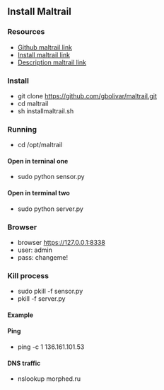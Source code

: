 ## Install Maltrail ##
### Resources
- [Github maltrail link](https://github.com/stamparm/maltrail)
- [Install maltrail link](https://www.osradar.com/how-to-install-maltrail-malicious-traffic-detection-system-on-linux/)
- [Description maltrail link](https://esgeeks.com/maltrail-monitorizar-trafico-malicioso/)

### Install
- git clone https://github.com/gbolivar/maltrail.git
- cd maltrail
- sh installmaltrail.sh

### Running
- cd /opt/maltrail
#### Open in terninal one
- sudo python sensor.py
#### Open in terminal two
- sudo python server.py

### Browser
- browser https://127.0.0.1:8338 
- user: admin
- pass: changeme!

### Kill process
- sudo pkill -f sensor.py
- pkill -f server.py

#### Example
#### Ping
- ping -c 1 136.161.101.53

#### DNS traffic
- nslookup morphed.ru

